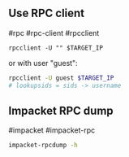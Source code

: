 Use RPC client
---
#rpc #rpc-client #rpcclient

```shell
rpcclient -U "" $TARGET_IP
```

or with user "guest":

```bash
rpcclient -U guest $TARGET_IP
# lookupsids = sids -> username
```

Impacket RPC dump
---
#impacket #impacket-rpc

```bash
impacket-rpcdump -h
```